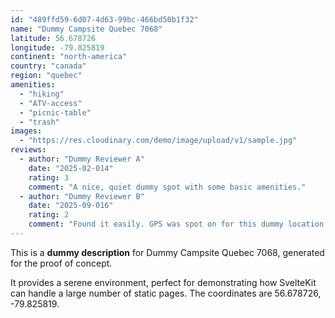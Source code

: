 ```yaml
---
id: "489ffd59-6d07-4d63-99bc-466bd50b1f32"
name: "Dummy Campsite Quebec 7068"
latitude: 56.678726
longitude: -79.825819
continent: "north-america"
country: "canada"
region: "quebec"
amenities:
  - "hiking"
  - "ATV-access"
  - "picnic-table"
  - "trash"
images:
  - "https://res.cloudinary.com/demo/image/upload/v1/sample.jpg"
reviews:
  - author: "Dummy Reviewer A"
    date: "2025-02-014"
    rating: 3
    comment: "A nice, quiet dummy spot with some basic amenities."
  - author: "Dummy Reviewer B"
    date: "2025-09-016"
    rating: 2
    comment: "Found it easily. GPS was spot on for this dummy location."
---
```


This is a **dummy description** for Dummy Campsite Quebec 7068, generated for the proof of concept.

It provides a serene environment, perfect for demonstrating how SvelteKit can handle a large number of static pages. The coordinates are 56.678726, -79.825819.
